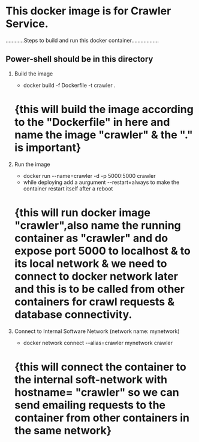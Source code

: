 # This docker image is for Crawler Service.

............Steps to build and run this docker container..................
## Power-shell should be in this directory

1. Build the image
    + docker build -f Dockerfile -t crawler . 

    # {this will build the image according to the "Dockerfile" in here and name the image "crawler" & the "." is important}

2. Run the image
    + docker run --name=crawler -d -p 5000:5000 crawler
    + while deploying add a aurgument --restart=always to make the container restart itself after a reboot

    # {this will run docker image "crawler",also name the running container as "crawler" and do expose port 5000 to localhost & to its local network & we need to connect to docker network later and this is to be called from other containers for crawl requests & database connectivity.

3. Connect to Internal Software Network (network name: mynetwork)
    + docker network connect --alias=crawler mynetwork crawler

    # {this will connect the container to the internal soft-network with hostname= "crawler" so we can send emailing requests to the container from other containers in the same network}